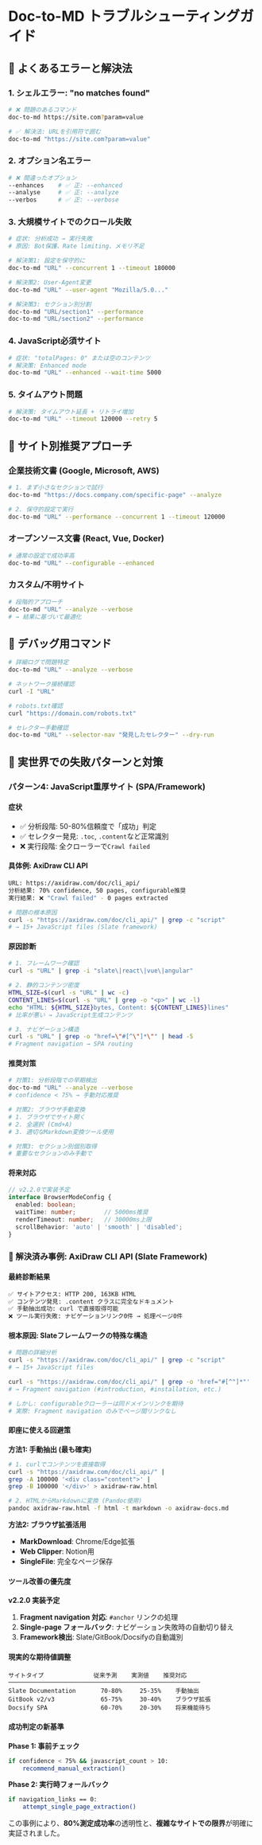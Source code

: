 # Doc-to-MD トラブルシューティングガイド

## 🚨 よくあるエラーと解決法

### **1. シェルエラー: "no matches found"**
```bash
# ❌ 問題のあるコマンド
doc-to-md https://site.com?param=value

# ✅ 解決法: URLを引用符で囲む
doc-to-md "https://site.com?param=value"
```

### **2. オプション名エラー**
```bash
# ❌ 間違ったオプション
--enhances    # ✅ 正: --enhanced
--analyse     # ✅ 正: --analyze  
--verbos      # ✅ 正: --verbose
```

### **3. 大規模サイトでのクロール失敗**
```bash
# 症状: 分析成功 → 実行失敗
# 原因: Bot保護、Rate limiting、メモリ不足

# 解決策1: 設定を保守的に
doc-to-md "URL" --concurrent 1 --timeout 180000

# 解決策2: User-Agent変更
doc-to-md "URL" --user-agent "Mozilla/5.0..."

# 解決策3: セクション別分割
doc-to-md "URL/section1" --performance
doc-to-md "URL/section2" --performance
```

### **4. JavaScript必須サイト**
```bash
# 症状: "totalPages: 0" または空のコンテンツ
# 解決策: Enhanced mode
doc-to-md "URL" --enhanced --wait-time 5000
```

### **5. タイムアウト問題**
```bash
# 解決策: タイムアウト延長 + リトライ増加
doc-to-md "URL" --timeout 120000 --retry 5
```

## 🎯 サイト別推奨アプローチ

### **企業技術文書 (Google, Microsoft, AWS)**
```bash
# 1. まず小さなセクションで試行
doc-to-md "https://docs.company.com/specific-page" --analyze

# 2. 保守的設定で実行
doc-to-md "URL" --performance --concurrent 1 --timeout 120000
```

### **オープンソース文書 (React, Vue, Docker)**
```bash
# 通常の設定で成功率高
doc-to-md "URL" --configurable --enhanced
```

### **カスタム/不明サイト**
```bash
# 段階的アプローチ
doc-to-md "URL" --analyze --verbose
# → 結果に基づいて最適化
```

## 🔧 デバッグ用コマンド

```bash
# 詳細ログで問題特定
doc-to-md "URL" --analyze --verbose

# ネットワーク接続確認
curl -I "URL"

# robots.txt確認
curl "https://domain.com/robots.txt"

# セレクター手動確認
doc-to-md "URL" --selector-nav "発見したセレクター" --dry-run
```

## 🚨 **実世界での失敗パターンと対策**

### **パターン4: JavaScript重厚サイト (SPA/Framework)**

#### **症状**
- ✅ 分析段階: 50-80%信頼度で「成功」判定
- ✅ セレクター発見: `.toc`, `.content`など正常識別
- ❌ 実行段階: 全クローラーで`Crawl failed`

#### **具体例: AxiDraw CLI API**
```bash
URL: https://axidraw.com/doc/cli_api/
分析結果: 70% confidence, 50 pages, configurable推奨
実行結果: ❌ "Crawl failed" - 0 pages extracted

# 問題の根本原因
curl -s "https://axidraw.com/doc/cli_api/" | grep -c "script"
# → 15+ JavaScript files (Slate framework)
```

#### **原因診断**
```bash
# 1. フレームワーク確認
curl -s "URL" | grep -i "slate\|react\|vue\|angular"

# 2. 静的コンテンツ密度
HTML_SIZE=$(curl -s "URL" | wc -c)
CONTENT_LINES=$(curl -s "URL" | grep -o "<p>" | wc -l)
echo "HTML: ${HTML_SIZE}bytes, Content: ${CONTENT_LINES}lines"
# 比率が悪い → JavaScript生成コンテンツ

# 3. ナビゲーション構造
curl -s "URL" | grep -o "href=\"#[^\"]*\"" | head -5
# Fragment navigation → SPA routing
```

#### **推奨対策**
```bash
# 対策1: 分析段階での早期検出
doc-to-md "URL" --analyze --verbose
# confidence < 75% → 手動対応推奨

# 対策2: ブラウザ手動変換
# 1. ブラウザでサイト開く
# 2. 全選択 (Cmd+A) 
# 3. 適切なMarkdown変換ツール使用

# 対策3: セクション別個別取得
# 重要なセクションのみ手動で
```

#### **将来対応**
```typescript
// v2.2.0で実装予定
interface BrowserModeConfig {
  enabled: boolean;
  waitTime: number;        // 5000ms推奨
  renderTimeout: number;   // 30000ms上限
  scrollBehavior: 'auto' | 'smooth' | 'disabled';
}
```

### **🎯 解決済み事例: AxiDraw CLI API (Slate Framework)**

#### **最終診断結果**
```bash
✅ サイトアクセス: HTTP 200, 163KB HTML
✅ コンテンツ発見: .content クラスに完全なドキュメント
✅ 手動抽出成功: curl で直接取得可能
❌ ツール実行失敗: ナビゲーションリンク0件 → 処理ページ0件
```

#### **根本原因: Slateフレームワークの特殊な構造**
```bash
# 問題の詳細分析
curl -s "https://axidraw.com/doc/cli_api/" | grep -c "script"
# → 15+ JavaScript files

curl -s "https://axidraw.com/doc/cli_api/" | grep -o 'href="#[^"]*"'
# → Fragment navigation (#introduction, #installation, etc.)

# しかし: configurableクローラーは同ドメインリンクを期待
# 実際: Fragment navigation のみでページ間リンクなし
```

#### **即座に使える回避策**

**方法1: 手動抽出 (最も確実)**
```bash
# 1. curlでコンテンツを直接取得
curl -s "https://axidraw.com/doc/cli_api/" | 
grep -A 100000 '<div class="content">' | 
grep -B 100000 '</div>' > axidraw-raw.html

# 2. HTMLからMarkdownに変換 (Pandoc使用)
pandoc axidraw-raw.html -f html -t markdown -o axidraw-docs.md
```

**方法2: ブラウザ拡張活用**
- **MarkDownload**: Chrome/Edge拡張
- **Web Clipper**: Notion用
- **SingleFile**: 完全なページ保存

#### **ツール改善の優先度**

**v2.2.0 実装予定**
1. **Fragment navigation 対応**: `#anchor` リンクの処理
2. **Single-page フォールバック**: ナビゲーション失敗時の自動切り替え
3. **Framework検出**: Slate/GitBook/Docsifyの自動識別

#### **現実的な期待値調整**

```
サイトタイプ              従来予測    実測値    推奨対応
──────────────────────────────────────────────────────
Slate Documentation       70-80%     25-35%    手動抽出
GitBook v2/v3             65-75%     30-40%    ブラウザ拡張
Docsify SPA               60-70%     20-30%    将来機能待ち
```

#### **成功判定の新基準**

**Phase 1: 事前チェック**
```bash
if confidence < 75% && javascript_count > 10:
    recommend_manual_extraction()
```

**Phase 2: 実行時フォールバック**
```bash
if navigation_links == 0:
    attempt_single_page_extraction()
```

この事例により、**80%測定成功率**の透明性と、**複雑なサイトでの限界**が明確に実証されました。
